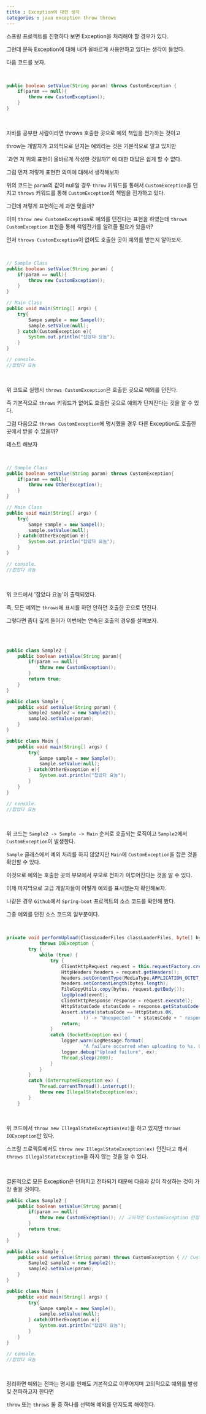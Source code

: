 ```yaml
---
title : Exception에 대한 생각
categories : java exception throw throws
---
```


스프링 프로젝트를 진행하다 보면 Exception을 처리해야 할 경우가 있다. 

그런데 문득 Exception에 대해 내가 올바르게 사용안하고 있다는 생각이 들었다. 

다음 코드를 보자.

<br>

```java
public boolean setValue(String param) throws CustomException {
    if(param == null){
        throw new CustomException();
    }
}
```

<br>

자바를 공부한 사람이라면 throws 호출한 곳으로 예외 책임을 전가하는 것이고 

throw는 개발자가 고의적으로 던지는 예외라는 것은 기본적으로 알고 있지만 

`과연 저 위의 표현이 올바르게 작성한 것일까?' 에 대한 대답은 쉽게 할 수 없다.

그럼 먼저 저렇게 표현한 의미에 대해서 생각해보자 

위의 코드는 `param`의 값이 null일 경우 `throw` 키워드를 통해서 `CustomException`을 던지고 `throws` 키워드를 통해 `CustomException`의 책임을 전가하고 있다. 

그런데 저렇게 표현하는게 과연 맞을까?

이미 `throw new CustomeException`로 예외를 던진다는 표현을 하였는데 `throws CustomException` 표현을 통해 책임전가를 알려줄 필요가 있을까?

먼저 `throws CustomException`이 없어도 호출한 곳이 예외를 받는지 알아보자.

<br>

```java
// Sample Class
public boolean setValue(String param) {
    if(param == null){
        throw new CustomException();
    }
}

// Main Class
public void main(String[] args) {
    try{
        Sampe sample = new Sampel();
        sample.setValue(null);
    } catch(CustomException e){
        System.out.println("잡았다 요놈");
    }
}

// console.
//잡았다 요놈
```

<br>

위 코드로 실행시 `throws CustomException`은 호출한 곳으로 예외를 던진다.

즉 기본적으로 `throws` 키워드가 없어도 호출한 곳으로 예외가 던져진다는 것을 알 수 있다.

그럼 다음으로 `throws CustomException`에 명시했을 경우 다른 Exception도 호출한 곳에서 받을 수 있을까?

테스트 해보자 

<br>

```java
// Sample Class
public boolean setValue(String param) throws CustomException{
    if(param == null){
        throw new OtherException();
    }
}

// Main Class
public void main(String[] args) {
    try{
        Sampe sample = new Sampel();
        sample.setValue(null);
    } catch(OtherException e){
        System.out.println("잡았다 요놈");
    }
}

// console.
//잡았다 요놈
```

<br>

위 코드에서 '잡았다 요놈'이 출력되었다.

즉, 모든 예외는 `throws`에 표시를 하던 안하던 호출한 곳으로 던진다.

그렇다면 좀더 깊게 들어가 이번에는 연속된 호출의 경우를 살펴보자.

<br>

<br>


```java
public class Sample2 {
	public boolean setValue(String param){
		if(param == null){
			throw new CustomException();
		}
		return true;
	}
}

public class Sample {
	public void setValue(String param) {
		Sample2 sample2 = new Sample2();
		sample2.setValue(param);
	}
}

public class Main {
    public void main(String[] args) {
        try{
            Sampe sample = new Sample();
            sample.setValue(null);
        } catch(OtherException e){
            System.out.println("잡았다 요놈");
        }
    }
}

// console.
//잡았다 요놈
```

<br>

위 코드는 `Sample2 -> Sample -> Main` 순서로 호출되는 로직이고 `Sample2`에서 `CustomException`이 발생한다.

`Sample` 클래스에서 예외 처리를 하지 않았지만 `Main`에 `CustomException`을 잡은 것을 확인할 수 있다.

이것으로 예외는 호출한 곳의 부모에서 부모로 전파가 이루어진다는 것을 알 수 있다.

이제 마지막으로 고급 개발자들이 어떻게 예외를 표시했는지 확인해보자.

나같은 경우 `Github`에서 `Spring-boot` 프로젝트의 소스 코드를 확인해 봤다. 

그중 예외를 던진 소스 코드의 일부분이다.

<br>

```java
private void performUpload(ClassLoaderFiles classLoaderFiles, byte[] bytes, ClassPathChangedEvent event)
			throws IOException {
		try {
			while (true) {
				try {
					ClientHttpRequest request = this.requestFactory.createRequest(this.uri, HttpMethod.POST);
					HttpHeaders headers = request.getHeaders();
					headers.setContentType(MediaType.APPLICATION_OCTET_STREAM);
					headers.setContentLength(bytes.length);
					FileCopyUtils.copy(bytes, request.getBody());
					logUpload(event);
					ClientHttpResponse response = request.execute();
					HttpStatusCode statusCode = response.getStatusCode();
					Assert.state(statusCode == HttpStatus.OK,
							() -> "Unexpected " + statusCode + " response uploading class files");
					return;
				}
				catch (SocketException ex) {
					logger.warn(LogMessage.format(
							"A failure occurred when uploading to %s. Upload will be retried in 2 seconds", this.uri));
					logger.debug("Upload failure", ex);
					Thread.sleep(2000);
				}
			}
		}
		catch (InterruptedException ex) {
			Thread.currentThread().interrupt();
			throw new IllegalStateException(ex);
		}
	}
```

<br>

위 코드에서 `throw new IllegalStateException(ex)`을 하고 있지만 `throws IOException`만 있다. 

스프링 프로젝트에서도 `throw new IllegalStateException(ex)` 던진다고 해서 `throws IllegalStateException`을 하지 않는 것을 알 수 있다.

<br>

결론적으로 모든 Exception은 던져지고 전파되기 때문에 다음과 같이 작성하는 것이 가장 좋을 것이다.



```java
public class Sample2 {
	public boolean setValue(String param){
		if(param == null){
			throw new CustomException(); // 고의적인 CustomException 던짐 
		}
		return true;
	}
}

public class Sample {
	public void setValue(String param) throws CustomException { // CustomException이 있지만 호출한 것에 처리를 하도록 요청 또는 발생할 수 있음을 명시
		Sample2 sample2 = new Sample2();
		sample2.setValue(param);
	}
}

public class Main {
    public void main(String[] args) {
        try{
            Sampe sample = new Sample();
            sample.setValue(null);
        } catch(OtherException e){
            System.out.println("잡았다 요놈");
        }
    }
}

// console.
//잡았다 요놈
```

<br>

정리하면 예외는 전파는 명시를 안해도 기본적으로 이루어지며 고의적으로 예외를 발생 및 전파하고자 한다면 

`throw` 또는 `throws` 둘 중 하나를 선택해 예외를 던지도록 해야한다.































